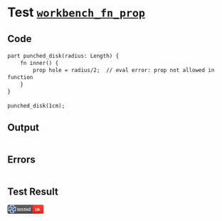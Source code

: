 # Test [`workbench_fn_prop`](/doc/structure/functions.md#L130)

## Code

```µcad
part punched_disk(radius: Length) {
    fn inner() { 
        prop hole = radius/2;  // eval error: prop not allowed in function
    }
}

punched_disk(1cm);

```

## Output

```,plain
```

## Errors

```,plain
```

## Test Result

![OK BUT SHOULD FAIL](/doc/structure/.test/workbench_fn_prop.png)
